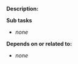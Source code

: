 **Description:**  
<!-- please describe as detailed as possible so that task would be clear -->


**Sub tasks**  
<!-- - [ ] task 1-->
- *none*


**Depends on or related to:**  
<!-- - #1 (hash issue id) -->
- *none*
